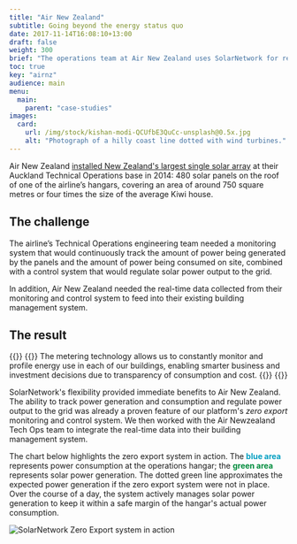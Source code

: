 ```yaml
---
title: "Air New Zealand"
subtitle: Going beyond the energy status quo
date: 2017-11-14T16:08:10+13:00
draft: false
weight: 300
brief: "The operations team at Air New Zealand uses SolarNetwork for real-time PV energy monitoring and automated load-balancing control on one of New Zealand's largest PV arrays."
toc: true
key: "airnz"
audience: main
menu:
  main:
    parent: "case-studies"
images:
  card:
    url: /img/stock/kishan-modi-QCUfbE3QuCc-unsplash@0.5x.jpg
    alt: "Photograph of a hilly coast line dotted with wind turbines."
---
```

Air New Zealand [installed New Zealand's largest single solar array](https://sustainable.org.nz/sustainable-business-news/air-nz-installs-new-zealands-largest-solar-array/)
at their Auckland Technical Operations base in 2014: 480 solar panels on the roof of
one of the airline’s hangars, covering an area of around 750 square metres or four times the size of
the average Kiwi house.

## The challenge
The airline’s Technical Operations engineering team needed a monitoring system that would
continuously track the amount of power being generated by the panels and the amount of power being
consumed on site, combined with a control system that would regulate solar power output to the grid.

In addition, Air New Zealand needed the real-time data collected from their monitoring and control
system to feed into their existing building management system.

## The result

{{<quote-bar>}}
{{<quote url="https://www.airnewzealand.co.nz/engineering-and-maintenance" cite="Captain David Morgan, Air New Zealand Chief Flight Operations and Safety Officer">}}
  The metering technology allows us to constantly monitor and profile energy use in each of our
  buildings, enabling smarter business and investment decisions due to transparency of consumption and
  cost.
{{</quote>}}
{{</quote-bar>}}

SolarNetwork's flexibility provided immediate benefits to Air New Zealand. The ability to track
power generation and consumption and regulate power output to the grid was already a proven feature
of our platform's _zero export_ monitoring and control system. We then worked with the Air
Newzealand Tech Ops team to integrate the real-time data into their building management system.

The chart below highlights the zero export system in action. The <span style="color: rgb(0, 158,
193); font-weight: 700;">blue area</span> represents power consumption at the operations hangar; the
<span style="color: rgb(0, 140, 60); font-weight: 700;">green area</span> represents solar power
generation. The dotted green line approximates the expected power generation if the zero export
system were not in place. Over the course of a day, the system actively manages solar power
generation to keep it within a safe margin of the hangar's actual power consumption.

![SolarNetwork Zero Export system in
action](/img/case-studies/airnz-demand-balancer-in-action-712x352.png)
